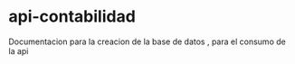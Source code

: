 # api-contabilidad  

Documentacion para la creacion de la base de datos , para el consumo de la api
